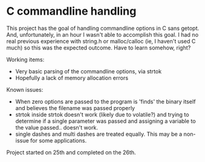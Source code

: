 # C commandline handling

This project has the goal of handling commandline options in C sans getopt.  And, unfortunately, in an hour I wasn't able to accomplish this goal.  I had no real previous experience with string.h or malloc/calloc (ie, I haven't used C much) so this was the expected outcome.  Have to learn somehow, right?

Working items:
* Very basic parsing of the commandline options, via strtok
* Hopefully a lack of memory allocation errors

Known issues:
* When zero options are passed to the program is 'finds' the binary itself and believes the filename was passed properly
* strtok inside strtok doesn't work (likely due to volatile?) and trying to determine if a single parameter was passed and assigning a variable to the value passed.. doesn't work.
* single dashes and multi dashes are treated equally.  This may be a non-issue for some applications.

Project started on 25th and completed on the 26th.  
